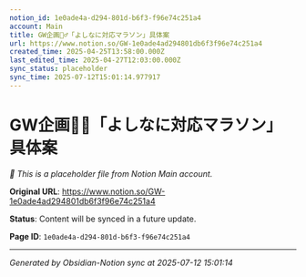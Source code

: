 ```yaml
---
notion_id: 1e0ade4a-d294-801d-b6f3-f96e74c251a4
account: Main
title: GW企画🏃‍♂️「よしなに対応マラソン」具体案
url: https://www.notion.so/GW-1e0ade4ad294801db6f3f96e74c251a4
created_time: 2025-04-25T13:58:00.000Z
last_edited_time: 2025-04-27T12:03:00.000Z
sync_status: placeholder
sync_time: 2025-07-12T15:01:14.977917
---
```


# GW企画🏃‍♂️「よしなに対応マラソン」具体案

*🔄 This is a placeholder file from Notion Main account.*

**Original URL**: https://www.notion.so/GW-1e0ade4ad294801db6f3f96e74c251a4

**Status**: Content will be synced in a future update.

**Page ID**: `1e0ade4a-d294-801d-b6f3-f96e74c251a4`

---

*Generated by Obsidian-Notion sync at 2025-07-12 15:01:14*
